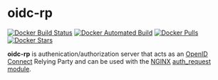 [hub]: https://hub.docker.com/r/pkoenig10/oidc-rp

# oidc-rp

[![Docker Build Status](https://img.shields.io/docker/cloud/build/pkoenig10/oidc-rp.svg)][hub] [![Docker Automated Build](https://img.shields.io/docker/cloud/automated/pkoenig10/oidc-rp.svg)][hub] [![Docker Pulls](https://img.shields.io/docker/pulls/pkoenig10/oidc-rp.svg)][hub] [![Docker Stars](https://img.shields.io/docker/stars/pkoenig10/oidc-rp.svg)][hub]

**oidc-rp** is authenication/authorization server that acts as an [OpenID Connect](https://openid.net/connect/) Relying Party and can be used with the [NGINX](https://www.nginx.com/) [auth_request module](http://nginx.org/en/docs/http/ngx_http_auth_request_module.html).
